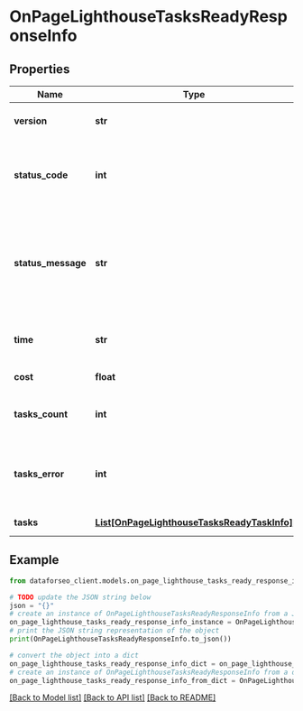 # OnPageLighthouseTasksReadyResponseInfo


## Properties

Name | Type | Description | Notes
------------ | ------------- | ------------- | -------------
**version** | **str** | the current version of the API | [optional] 
**status_code** | **int** | general status code you can find the full list of the response codes here | [optional] 
**status_message** | **str** | general informational message you can find the full list of general informational messages here | [optional] 
**time** | **str** | total execution time, seconds | [optional] 
**cost** | **float** | total tasks cost, USD | [optional] 
**tasks_count** | **int** | the number of tasks in the tasks array | [optional] 
**tasks_error** | **int** | the number of tasks in the tasks array returned with an error | [optional] 
**tasks** | [**List[OnPageLighthouseTasksReadyTaskInfo]**](OnPageLighthouseTasksReadyTaskInfo.md) | array of tasks | [optional] 

## Example

```python
from dataforseo_client.models.on_page_lighthouse_tasks_ready_response_info import OnPageLighthouseTasksReadyResponseInfo

# TODO update the JSON string below
json = "{}"
# create an instance of OnPageLighthouseTasksReadyResponseInfo from a JSON string
on_page_lighthouse_tasks_ready_response_info_instance = OnPageLighthouseTasksReadyResponseInfo.from_json(json)
# print the JSON string representation of the object
print(OnPageLighthouseTasksReadyResponseInfo.to_json())

# convert the object into a dict
on_page_lighthouse_tasks_ready_response_info_dict = on_page_lighthouse_tasks_ready_response_info_instance.to_dict()
# create an instance of OnPageLighthouseTasksReadyResponseInfo from a dict
on_page_lighthouse_tasks_ready_response_info_from_dict = OnPageLighthouseTasksReadyResponseInfo.from_dict(on_page_lighthouse_tasks_ready_response_info_dict)
```
[[Back to Model list]](../README.md#documentation-for-models) [[Back to API list]](../README.md#documentation-for-api-endpoints) [[Back to README]](../README.md)


